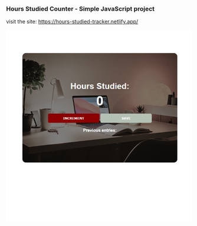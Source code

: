 ### Hours Studied Counter - Simple JavaScript project

visit the site: https://hours-studied-tracker.netlify.app/

![alt text](https://github.com/dianAnton/Hours-Studied-counter-app/blob/main/img.png?raw=true)
